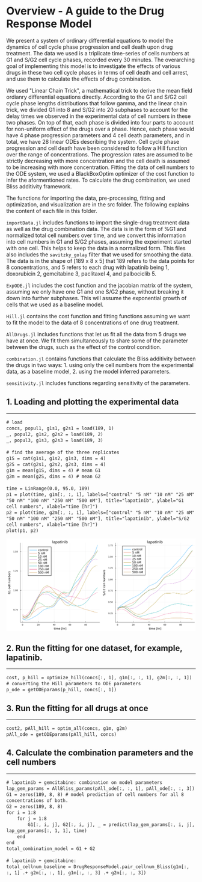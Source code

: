 **Overview** - A guide to the Drug Response Model
===============================================================================================

We present a system of ordinary differential equations to model the dynamics of cell cycle phase progression and cell death upon drug treatment. The data we used is a triplicate time-series of cells numbers at G1 and S/G2 cell cycle phases, recorded every 30 minutes. The overarching goal of implementing this model is to investigate the effects of various drugs in these two cell cycle phases in terms of cell death and cell arrest, and use them to calculate the effects of drug combination.

We used "Linear Chain Trick", a mathematical trick to derive the mean field ordianry differential equations directly. According to the G1 and S/G2 cell cycle phase lengths distributions that follow gamma, and the linear chain trick, we divided G1 into 8 and S/G2 into 20 subphases to account for the delay times we observed in the experimental data of cell numbers in these two phases. On top of that, each phase is divided into four parts to account for non-uniform effect of the drugs over a phase. Hence, each phase would have 4 phase progression parameters and 4 cell death parameters, and in total, we have 28 linear ODEs describing the system. Cell cycle phase progression and cell death have been considered to follow a Hill function over the range of concentrations. The progression rates are assumed to be strictly decreasing with more concentration and the cell death is assumed to be increasing with more concentration. Fitting the data of cell numbers to the ODE system, we used a BlackBoxOptim optimizer of the cost function to infer the aformentioned rates. To calculate the drug combination, we used Bliss additivity framework.

The functions for importing the data, pre-processing, fitting and optimization, and visualization are in the src folder. The following explains the content of each file in this folder.

`importData.jl` includes functions to import the single-drug treatment data as well as the drug combination data. The data is in the form of %G1 and normalized total cell numbers over time, and we convert this information into cell numbers in G1 and S/G2 phases, assuming the experiment started with one cell. This helps to keep the data in a normalized form. This files also includes the `savitzky_golay` filter that we used for smoothing the data.
The data is in the shape of [189 x 8 x 5] that 189 refers to the data points for 8 concentrations, and 5 refers to each drug with lapatinib being 1, doxorubicin 2, gemcitabine 3, paclitaxel 4, and palbociclib 5.

`ExpODE.jl` includes the cost function and the jacobian matrix of the system, assuming we only have one G1 and one S/G2 phase, without breaking it down into further subphases. This will assume the exponential growth of cells that we used as a baseline model.

`Hill.jl` contains the cost function and fitting functions assuming we want to fit the model to the data of 8 concentrations of one drug treatment.

`AllDrugs.jl` includes functions that let us fit all the data from 5 drugs we have at once. We fit them simultaneously to share some of the parameter between the drugs, such as the effect of the control condition.

`combination.jl` contains functions that calculate the Bliss additivity between the drugs in two ways: 1. using only the cell numbers from the experimental data, as a baseline model, 2. using the model inferred parameters.

`sensitivity.jl` includes functions regarding sensitivity of the parameters.


## 1. Loading and plotting the experimental data
---------------------------------------------

```
# load
concs, popul1, g1s1, g2s1 = load(189, 1)
_, popul2, g1s2, g2s2 = load(189, 2)
_, popul3, g1s3, g2s3 = load(189, 3)

# find the average of the three replicates
g1S = cat(g1s1, g1s2, g1s3, dims = 4)
g2S = cat(g2s1, g2s2, g2s3, dims = 4)
g1m = mean(g1S, dims = 4) # mean G1
g2m = mean(g2S, dims = 4) # mean G2

time = LinRange(0.0, 95.0, 189)
p1 = plot(time, g1m[:, :, 1], labels=["control" "5 nM" "10 nM" "25 nM" "50 nM" "100 nM" "250 nM" "500 nM"], title="lapatinib", ylabel="G1 cell numbers", xlabel="time [hr]")
p2 = plot(time, g2m[:, :, 1], labels=["control" "5 nM" "10 nM" "25 nM" "50 nM" "100 nM" "250 nM" "500 nM"], title="lapatinib", ylabel="S/G2 cell numbers", xlabel="time [hr]")
plot(p1, p2)
```
![lapatinib time series plot](lapt.svg)


## 2. Run the fitting for one dataset, for example, lapatinib.
-----------------------------------------------------------

```
cost, p_hill = optimize_hill(concs[:, 1], g1m[:, :, 1], g2m[:, :, 1])
# converting the Hill parameters to ODE parameters
p_ode = getODEparams(p_hill, concs[:, 1])
```


## 3. Run the fitting for all drugs at once
----------------------------------------

```
cost2, pAll_hill = optim_all(concs, g1m, g2m)
pAll_ode = getODEparams(pAll_hill, concs)
```


## 4. Calculate the combination parameters and the cell numbers
------------------------------------------------------------

```
# lapatinib + gemcitabine: combination on model parameters
lap_gem_params = AllBliss_params(pAll_ode[:, :, 1], pAll_ode[:, :, 3])
G1 = zeros(189, 8, 8) # model prediction of cell numbers for all 8 concentrations of both.
G2 = zeros(189, 8, 8)
for i = 1:8
    for j = 1:8
        G1[:, i, j], G2[:, i, j], _ = predict(lap_gem_params[:, i, j], lap_gem_params[:, 1, 1], time)
    end
end
total_combination_model = G1 + G2

# lapatinib + gemcitabine:
total_cellnum_baseline = DrugResponseModel.pair_cellnum_Bliss(g1m[:, :, 1] .+ g2m[:, :, 1], g1m[:, :, 3] .+ g2m[:, :, 3])
```